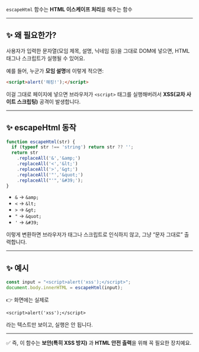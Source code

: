 
`escapeHtml` 함수는 **HTML 이스케이프 처리**를 해주는 함수

---

## ✨ 왜 필요한가?

사용자가 입력한 문자열(모임 제목, 설명, 닉네임 등)을 그대로 DOM에 넣으면, HTML 태그나 스크립트가 실행될 수 있어요.

예를 들어, 누군가 **모임 설명**에 이렇게 적으면:

```html
<script>alert('해킹!');</script>
```

이걸 그대로 페이지에 넣으면 브라우저가 `<script>` 태그를 실행해버려서 **XSS(교차 사이트 스크립팅)** 공격이 발생합니다.

---

## ✨ escapeHtml 동작

```js
function escapeHtml(str) {
  if (typeof str !== 'string') return str ?? '';
  return str
    .replaceAll('&','&amp;')
    .replaceAll('<','&lt;')
    .replaceAll('>','&gt;')
    .replaceAll('"','&quot;')
    .replaceAll("'",'&#39;');
}
```

* `&` → `&amp;`
* `<` → `&lt;`
* `>` → `&gt;`
* `"` → `&quot;`
* `'` → `&#39;`

이렇게 변환하면 브라우저가 태그나 스크립트로 인식하지 않고, 그냥 “문자 그대로” 출력합니다.

---

## ✨ 예시

```js
const input = "<script>alert('xss');</script>";
document.body.innerHTML = escapeHtml(input);
```

👉 화면에는 실제로

```
<script>alert('xss');</script>
```

라는 텍스트만 보이고, 실행은 안 됩니다.

---

✅ 즉, 이 함수는 **보안(특히 XSS 방지)** 과 **HTML 안전 출력**을 위해 꼭 필요한 장치예요.

